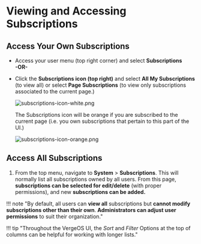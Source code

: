 # Viewing and Accessing Subscriptions

## Access Your Own Subscriptions

* Access your user menu (top right corner) and select **Subscriptions**  
**-OR-**
* Click the **Subscriptions icon (top right)** and select **All My Subscriptions** (to view all) or select **Page Subscriptions** (to view only subscriptions associated to the current page.)  

  ![subscriptions-icon-white.png](/product-guide/screenshots/subscriptions-icon-white.png)

  The Subscriptions icon will be orange if you are subscribed to the current page (i.e. you own subscriptions that pertain to this part of the UI.)

  ![subscriptions-icon-orange.png](/product-guide/screenshots/subscriptions-icon-orange.png)

## Access All Subscriptions

1. From the top menu, navigate to **System** > **Subscriptions**.
This will normally list all subscriptions owned by all users. From this page, **subscriptions can be selected for edit/delete** (with proper permissions), and new **subscriptions can be added.**

!!! note "By default, all users can **view all** subscriptions but **cannot modify subscriptions other than their own**. **Administrators can adjust user permissions** to suit their organization."

!!! tip "Throughout the VergeOS UI, the *Sort* and *Filter* Options at the top of columns can be helpful for working with longer lists."
